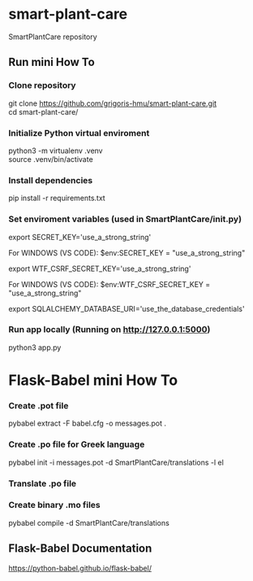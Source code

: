 # smart-plant-care
SmartPlantCare repository

## Run mini How To

### Clone repository
git clone https://github.com/grigoris-hmu/smart-plant-care.git<br/>
cd smart-plant-care/

### Initialize Python virtual enviroment
python3 -m virtualenv .venv<br/>
source .venv/bin/activate

### Install dependencies
pip install -r requirements.txt

### Set enviroment variables (used in SmartPlantCare/__init__.py)
export SECRET_KEY='use_a_strong_string'<br/>

For WINDOWS (VS CODE): $env:SECRET_KEY = "use_a_strong_string"

export WTF_CSRF_SECRET_KEY='use_a_strong_string'<br/>

For WINDOWS (VS CODE): $env:WTF_CSRF_SECRET_KEY = "use_a_strong_string"

export SQLALCHEMY_DATABASE_URI='use_the_database_credentials'<br/>

### Run app locally (Running on http://127.0.0.1:5000)
python3 app.py

# Flask-Babel mini How To

### Create .pot file
pybabel extract -F babel.cfg -o messages.pot .

### Create .po file for Greek language
pybabel init -i messages.pot -d SmartPlantCare/translations -l el

### Translate .po file

### Create binary .mo files
pybabel compile -d SmartPlantCare/translations

## Flask-Babel Documentation
https://python-babel.github.io/flask-babel/
